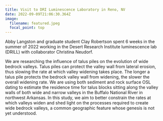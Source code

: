 ```yaml
---
title: Visit to DRI Luminescence Laboratory in Reno, NV
date: 2022-09-09T21:06:30.364Z
image:
  filename: featured.jpeg
  focal_point: top
---
```

Abby Langston and graduate student Clay Robertson spent 6 weeks in the summer of 2022 working in the Desert Research Institute luminescence lab (DRILL) with collaborator Christina Neudorf.

<!--more-->

We are researching the influence of talus piles on the evolution of wide bedrock valleys. Talus piles can protect the valley wall from lateral erosion, thus slowing the rate at which valley widening takes place. The longer a talus pile protects the bedrock valley wall from widening, the slower the overall widening rate. We are using both sediment and rock surface OSL dating to estimate the residence time for talus blocks sitting along the valley walls of both wide and narrow valleys in the Buffalo National River in northwest Arkansas. In this study, we aim to better constrain the rates at which valleys widen and shed light on the processes required to create wide bedrock valleys, a common geographic feature whose genesis is not yet understood.
